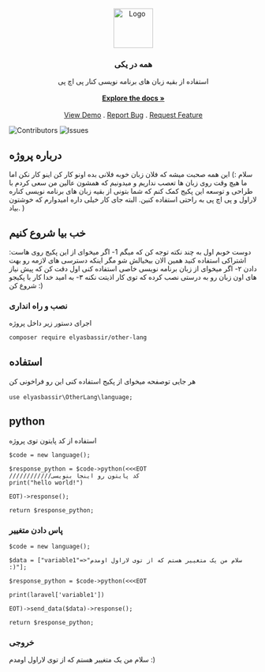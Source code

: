 <br/>
<p align="center">
  <a href="https://github.com/elyasbassir/Other-Lang">
    <img src="https://farta-aria.ir/wp-content/uploads/2023/09/cropped-Untitled-1.png" alt="Logo" width="80" height="80">
  </a>

  <h3 align="center">همه در یکی</h3>

  <p align="center">
    استفاده از بقیه زبان های برنامه نویسی کنار پی اچ پی
    <br/>
    <br/>
    <a href="https://github.com/elyasbassir/Other-Lang"><strong>Explore the docs »</strong></a>
    <br/>
    <br/>
    <a href="https://github.com/elyasbassir/Other-Lang">View Demo</a>
    .
    <a href="https://github.com/elyasbassir/Other-Lang/issues">Report Bug</a>
    .
    <a href="https://github.com/elyasbassir/Other-Lang/issues">Request Feature</a>
  </p>
</p>

![Contributors](https://img.shields.io/github/contributors/elyasbassir/Other-Lang?color=dark-green) ![Issues](https://img.shields.io/github/issues/elyasbassir/Other-Lang) 

## درباره پروژه

سلام :)
این همه صحبت میشه که فلان زبان خوبه فلانی بده اونو کار کن اینو کار نکن اما ما هیچ وقت روی زبان ها تعصب نداریم و میدونیم که همشون عالین من سعی کردم با طراحی و توسعه این پکیج کمک کنم که شما بتونی از بقیه زبان های برنامه نویسی کناره لاراول و پی اچ پی به راحتی استفاده کنین.
البته جای کار خیلی داره امیدوارم که خوشتون بیاد.
)

## خب بیا شروع کنیم

:دوست خوبم اول به چند نکته توجه کن که میگم
1- اگر میخوای از این پکیج روی هاست اشتراکی استفاده کنید همین الان بیخیالش شو مگر اینکه دسترسی های لازمه رو بهت دادن 
۲- اگر میخوای از زبان برنامه نویسی خاصی استفاده کنی اول دقت کن که پیش نیاز های اون زبان رو به درستی نصب کرده که توی کار اذیتت نکنه
۳- به امید خدا کار با پکیجو شروع کن :)




### نصب و راه انداری

اجرای دستور زیر داخل پروژه

```sh
composer require elyasbassir/other-lang
```



## استفاده

هر جایی توصفحه میخوای از پکیج استفاده کنی این رو فراخونی کن
<br><br>
`
use elyasbassir\OtherLang\language;
`
<br>

<h2>python</h2>

استفاده از کد پایتون توی پروژه

```
$code = new language();

$response_python = $code->python(<<<EOT
////////////کد پایتون رو اینجا بنویسی
print("hello world!")

EOT)->response();

return $response_python;
```
<h3>پاس دادن متغییر</h3>

```
$code = new language();

$data = ["variable1"=>"سلام من یک متغییر هستم که از توی لاراول اومدم :)"];

$response_python = $code->python(<<<EOT

print(laravel['variable1'])

EOT)->send_data($data)->response();

return $response_python;
```

<h3>خروجی</h3>

سلام من یک متغییر هستم که از توی لاراول اومدم :)

